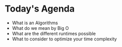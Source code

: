 # Today's Agenda

- What is an Algorithms
- What do we mean by Big O
- What are the different runtimes possible
- What to consider to optimize your time complexity
